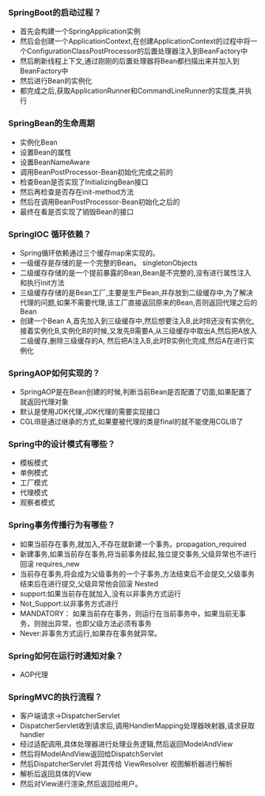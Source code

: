 ### SpringBoot的启动过程？

- 首先会构建一个SpringApplication实例
- 然后会创建一个ApplicationContext,在创建ApplicationContext的过程中将一个ConfigurationClassPostProcessor的后置处理器注入到BeanFactory中
- 然后刷新线程上下文,通过刚刚的后置处理器将Bean都扫描出来并加入到BeanFactory中
- 然后进行Bean的实例化
- 都完成之后,获取ApplicationRunner和CommandLineRunner的实现类,并执行

### SpringBean的生命周期

- 实例化Bean
- 设置Bean的属性
- 设置BeanNameAware
- 调用BeanPostProcessor-Bean初始化完成之前的
- 检查Bean是否实现了InitializingBean接口
- 然后再检查是否存在init-method方法
- 然后在调用BeanPostProcessor-Bean初始化之后的
- 最终在看是否实现了销毁Bean的接口

### SpringIOC 循环依赖？

- Spring循环依赖通过三个缓存map来实现的。
- 一级缓存是存储的是一个完整的Bean。 singletonObjects
- 二级缓存存储的是一个提前暴露的Bean,Bean是不完整的,没有进行属性注入和执行init方法
- 三级缓存存储的是Bean工厂,主要是生产Bean,并存放到二级缓存中,为了解决代理的问题,如果不需要代理,该工厂直接返回原来的Bean,否则返回代理之后的Bean
- 创建一个Bean A,首先加入到三级缓存中,然后想要注入B,此时B还没有实例化,接着实例化B,实例化B的时候,又发先B需要A,从三级缓存中取出A,然后把A放入二级缓存,删除三级缓存的A,
  然后把A注入B,此时B实例化完成,然后A在进行实例化

### SpringAOP如何实现的？

- SpringAOP是在Bean创建的时候,判断当前Bean是否配置了切面,如果配置了就返回代理对象
- 默认是使用JDK代理,JDK代理的需要实现接口
- CGLIB是通过继承的方式,如果要被代理的类是final的就不能使用CGLIB了

### Spring中的设计模式有哪些？

- 模板模式
- 单例模式
- 工厂模式
- 代理模式
- 观察者模式

### Spring事务传播行为有哪些？

- 如果当前存在事务,就加入,不存在就新建一个事务。propagation_required
- 新建事务,如果当前存在事务,将当前事务挂起,独立提交事务,父级异常也不进行回滚 requires_new
- 当前存在事务,将会成为父级事务的一个子事务,方法结束后不会提交,父级事务结束后在进行提交,父级异常他会回滚 Nested
- support:如果当前存在就加入,没有以非事务方式运行
- Not_Support:以非事务方式进行
- MANDATORY： 如果当前存在事务，则运行在当前事务中，如果当前无事务，则抛出异常，也即父级方法必须有事务
- Never:非事务方式运行,如果存在事务就异常。

### Spring如何在运行时通知对象？

- AOP代理

### SpringMVC的执行流程？

- 客户端请求->DispatcherServlet
- DispatcherServlet收到请求后,调用HandlerMapping处理器映射器,请求获取handler
- 经过适配调用,具体处理器进行处理业务逻辑,然后返回ModelAndView
- 然后将ModelAndView返回给DispatchServlet
- 然后DispatcherServlet 将其传给 ViewResolver 视图解析器进行解析
- 解析后返回具体的View
- 然后对View进行渲染,然后返回给用户。